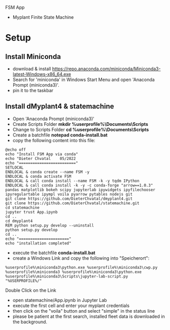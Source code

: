 FSM App

 - Myplant Finite State Machine

# Setup
## Install Miniconda

- download & install https://repo.anaconda.com/miniconda/Miniconda3-latest-Windows-x86_64.exe
- Search for 'miniconda' in Windows Start Menu and open 'Anaconda Prompt (miniconda3)'. 
- pin it to the taskbar

## Install dMyplant4 & statemachine
- Open 'Anaconda Prompt (miniconda3)'
- Create Scripts Folder **mkdir %userprofile%\Documents\Scripts**
- Change to Scripts Folder **cd %userprofile%\Documents\Scripts**
- Create a batchfile **notepad conda-install.bat**
- copy the following content into this file: 
```
@echo off
echo "Install FSM App via conda"
echo "Dieter Chvatal    05/2022
echo "========================="
SETLOCAL
ENDLOCAL & conda create --name FSM -y
ENDLOCAL & conda activate FSM
ENDLOCAL & call conda install --name FSM -k -y tqdm IPython
ENDLOCAL & call conda install -k -y -c conda-forge "arrow==1.0.3" pandas matplotlib bokeh scipy jupyterlab ipywidgets ipyfilechooser ipyregulartable ipympl voila pyarrow pytables nodejs git
git clone https://github.com/DieterChvatal/dmyplant4.git
git clone https://github.com/DieterChvatal/statemachine.git
cd statemachine
jupyter trust App.ipynb
cd ..
cd dmyplant4
REM python setup.py develop --uninstall
python setup.py develop
cd ..
echo "======================"
echo "installation completed"
```
- execute the batchfile **conda-install.bat**
- create a Windows Link and copy the following into "Speicherort":
```
%userprofile%\miniconda3\python.exe %userprofile%\miniconda3\cwp.py %userprofile%\miniconda3 %userprofile%\miniconda3\python.exe %userprofile%\miniconda3\Scripts\jupyter-lab-script.py "%USERPROFILE%/"
```

Double Click on the Link
- open statemachine/App.ipynb in Jupyter Lab
- execute the first cell and enter your myplant credentials
- then click on the "voila" button and select "simple" in the status line
- please be patient at the first search, installed fleet data is downloaded in the background.
 